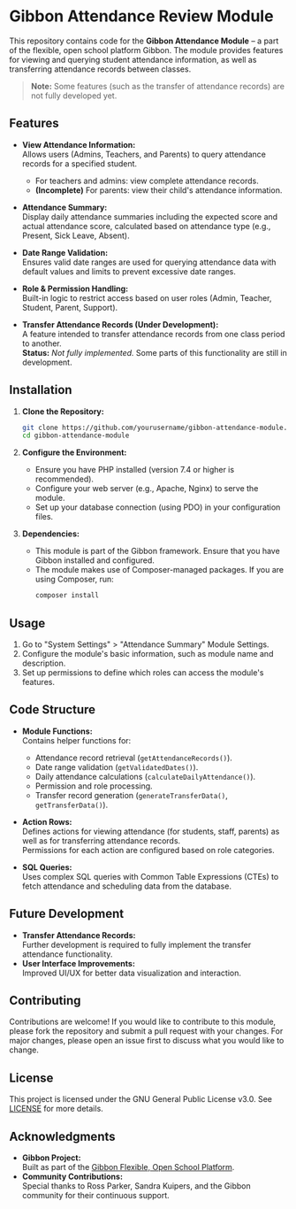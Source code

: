 # Gibbon Attendance Review Module

This repository contains code for the **Gibbon Attendance Module** – a part of the flexible, open school platform Gibbon. The module provides features for viewing and querying student attendance information, as well as transferring attendance records between classes.

> **Note:** Some features (such as the transfer of attendance records) are not fully developed yet.

## Features

- **View Attendance Information:**  
  Allows users (Admins, Teachers, and Parents) to query attendance records for a specified student.  
  - For teachers and admins: view complete attendance records.
  - **(Incomplete)** For parents: view their child's attendance information.

- **Attendance Summary:**  
  Display daily attendance summaries including the expected score and actual attendance score, calculated based on attendance type (e.g., Present, Sick Leave, Absent).

- **Date Range Validation:**  
  Ensures valid date ranges are used for querying attendance data with default values and limits to prevent excessive date ranges.

- **Role & Permission Handling:**  
  Built-in logic to restrict access based on user roles (Admin, Teacher, Student, Parent, Support).

- **Transfer Attendance Records (Under Development):**  
  A feature intended to transfer attendance records from one class period to another.  
  **Status:** *Not fully implemented.* Some parts of this functionality are still in development.

## Installation

1. **Clone the Repository:**
    ```bash
    git clone https://github.com/yourusername/gibbon-attendance-module.git
    cd gibbon-attendance-module
    ```

2. **Configure the Environment:**
    - Ensure you have PHP installed (version 7.4 or higher is recommended).
    - Configure your web server (e.g., Apache, Nginx) to serve the module.
    - Set up your database connection (using PDO) in your configuration files.

3. **Dependencies:**
    - This module is part of the Gibbon framework. Ensure that you have Gibbon installed and configured.
    - The module makes use of Composer-managed packages. If you are using Composer, run:
      ```bash
      composer install
      ```

## Usage

1. Go to "System Settings" > "Attendance Summary" Module Settings.
2. Configure the module's basic information, such as module name and description.
3. Set up permissions to define which roles can access the module's features.

## Code Structure

- **Module Functions:**  
  Contains helper functions for:
  - Attendance record retrieval (`getAttendanceRecords()`).
  - Date range validation (`getValidatedDates()`).
  - Daily attendance calculations (`calculateDailyAttendance()`).
  - Permission and role processing.
  - Transfer record generation (`generateTransferData()`, `getTransferData()`).

- **Action Rows:**  
  Defines actions for viewing attendance (for students, staff, parents) as well as for transferring attendance records.  
  Permissions for each action are configured based on role categories.

- **SQL Queries:**  
  Uses complex SQL queries with Common Table Expressions (CTEs) to fetch attendance and scheduling data from the database.

## Future Development

- **Transfer Attendance Records:**  
  Further development is required to fully implement the transfer attendance functionality.
- **User Interface Improvements:**  
  Improved UI/UX for better data visualization and interaction.

## Contributing

Contributions are welcome! If you would like to contribute to this module, please fork the repository and submit a pull request with your changes. For major changes, please open an issue first to discuss what you would like to change.

## License

This project is licensed under the GNU General Public License v3.0. See [LICENSE](http://www.gnu.org/licenses/) for more details.

## Acknowledgments

- **Gibbon Project:**  
  Built as part of the [Gibbon Flexible, Open School Platform](https://gibbonedu.org/).
- **Community Contributions:**  
  Special thanks to Ross Parker, Sandra Kuipers, and the Gibbon community for their continuous support.

